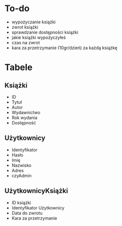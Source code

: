 # To-do
- wypożyczanie książki
- zwrot książki
- sprawdzanie dostępności książki
- jakie książki wypożyczyłeś
- czas na zwrot
- kara za przetrzymanie (10gr/dzień) za każdą książkę

# Tabele
## Książki
- ID
- Tytuł
- Autor
- Wydawnictwo
- Rok wydania
- Dostępność

## Użytkownicy
- Identyfikator
- Hasło
- Imię
- Nazwisko
- Adres
- czyAdmin

## UżytkownicyKsiążki
- ID książki
- Identyfikator Użytkownicy
- Data do zwrotu
- Kara za przetrzymanie